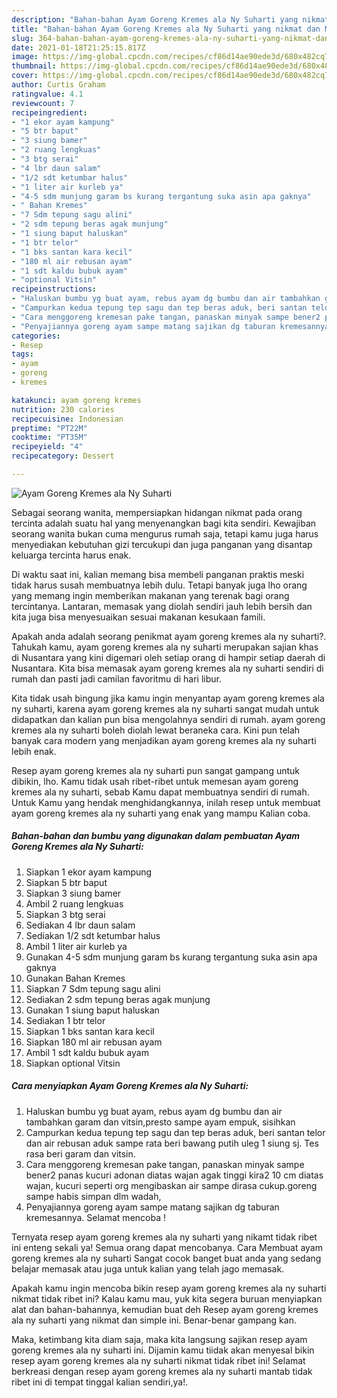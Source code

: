 ```yaml
---
description: "Bahan-bahan Ayam Goreng Kremes ala Ny Suharti yang nikmat dan Mudah Dibuat"
title: "Bahan-bahan Ayam Goreng Kremes ala Ny Suharti yang nikmat dan Mudah Dibuat"
slug: 364-bahan-bahan-ayam-goreng-kremes-ala-ny-suharti-yang-nikmat-dan-mudah-dibuat
date: 2021-01-18T21:25:15.817Z
image: https://img-global.cpcdn.com/recipes/cf86d14ae90ede3d/680x482cq70/ayam-goreng-kremes-ala-ny-suharti-foto-resep-utama.jpg
thumbnail: https://img-global.cpcdn.com/recipes/cf86d14ae90ede3d/680x482cq70/ayam-goreng-kremes-ala-ny-suharti-foto-resep-utama.jpg
cover: https://img-global.cpcdn.com/recipes/cf86d14ae90ede3d/680x482cq70/ayam-goreng-kremes-ala-ny-suharti-foto-resep-utama.jpg
author: Curtis Graham
ratingvalue: 4.1
reviewcount: 7
recipeingredient:
- "1 ekor ayam kampung"
- "5 btr baput"
- "3 siung bamer"
- "2 ruang lengkuas"
- "3 btg serai"
- "4 lbr daun salam"
- "1/2 sdt ketumbar halus"
- "1 liter air kurleb ya"
- "4-5 sdm munjung garam bs kurang tergantung suka asin apa gaknya"
- " Bahan Kremes"
- "7 Sdm tepung sagu alini"
- "2 sdm tepung beras agak munjung"
- "1 siung baput haluskan"
- "1 btr telor"
- "1 bks santan kara kecil"
- "180 ml air rebusan ayam"
- "1 sdt kaldu bubuk ayam"
- "optional Vitsin"
recipeinstructions:
- "Haluskan bumbu yg buat ayam, rebus ayam dg bumbu dan air tambahkan garam dan vitsin,presto sampe ayam empuk, sisihkan"
- "Campurkan kedua tepung tep sagu dan tep beras aduk, beri santan telor dan air rebusan aduk sampe rata beri bawang putih uleg 1 siung sj. Tes rasa beri garam dan vitsin."
- "Cara menggoreng kremesan pake tangan, panaskan minyak sampe bener2 panas kucuri adonan diatas wajan agak tinggi kira2 10 cm diatas wajan, kucuri seperti org mengibaskan air sampe dirasa cukup.goreng sampe habis simpan dlm wadah,"
- "Penyajiannya goreng ayam sampe matang sajikan dg taburan kremesannya. Selamat mencoba !"
categories:
- Resep
tags:
- ayam
- goreng
- kremes

katakunci: ayam goreng kremes 
nutrition: 230 calories
recipecuisine: Indonesian
preptime: "PT22M"
cooktime: "PT35M"
recipeyield: "4"
recipecategory: Dessert

---
```



![Ayam Goreng Kremes ala Ny Suharti](https://img-global.cpcdn.com/recipes/cf86d14ae90ede3d/680x482cq70/ayam-goreng-kremes-ala-ny-suharti-foto-resep-utama.jpg)

Sebagai seorang wanita, mempersiapkan hidangan nikmat pada orang tercinta adalah suatu hal yang menyenangkan bagi kita sendiri. Kewajiban seorang  wanita bukan cuma mengurus rumah saja, tetapi kamu juga harus menyediakan kebutuhan gizi tercukupi dan juga panganan yang disantap keluarga tercinta harus enak.

Di waktu  saat ini, kalian memang bisa membeli panganan praktis meski tidak harus susah membuatnya lebih dulu. Tetapi banyak juga lho orang yang memang ingin memberikan makanan yang terenak bagi orang tercintanya. Lantaran, memasak yang diolah sendiri jauh lebih bersih dan kita juga bisa menyesuaikan sesuai makanan kesukaan famili. 



Apakah anda adalah seorang penikmat ayam goreng kremes ala ny suharti?. Tahukah kamu, ayam goreng kremes ala ny suharti merupakan sajian khas di Nusantara yang kini digemari oleh setiap orang di hampir setiap daerah di Nusantara. Kita bisa memasak ayam goreng kremes ala ny suharti sendiri di rumah dan pasti jadi camilan favoritmu di hari libur.

Kita tidak usah bingung jika kamu ingin menyantap ayam goreng kremes ala ny suharti, karena ayam goreng kremes ala ny suharti sangat mudah untuk didapatkan dan kalian pun bisa mengolahnya sendiri di rumah. ayam goreng kremes ala ny suharti boleh diolah lewat beraneka cara. Kini pun telah banyak cara modern yang menjadikan ayam goreng kremes ala ny suharti lebih enak.

Resep ayam goreng kremes ala ny suharti pun sangat gampang untuk dibikin, lho. Kamu tidak usah ribet-ribet untuk memesan ayam goreng kremes ala ny suharti, sebab Kamu dapat membuatnya sendiri di rumah. Untuk Kamu yang hendak menghidangkannya, inilah resep untuk membuat ayam goreng kremes ala ny suharti yang enak yang mampu Kalian coba.

<!--inarticleads1-->

##### Bahan-bahan dan bumbu yang digunakan dalam pembuatan Ayam Goreng Kremes ala Ny Suharti:

1. Siapkan 1 ekor ayam kampung
1. Siapkan 5 btr baput
1. Siapkan 3 siung bamer
1. Ambil 2 ruang lengkuas
1. Siapkan 3 btg serai
1. Sediakan 4 lbr daun salam
1. Sediakan 1/2 sdt ketumbar halus
1. Ambil 1 liter air kurleb ya
1. Gunakan 4-5 sdm munjung garam bs kurang tergantung suka asin apa gaknya
1. Gunakan  Bahan Kremes
1. Siapkan 7 Sdm tepung sagu alini
1. Sediakan 2 sdm tepung beras agak munjung
1. Gunakan 1 siung baput haluskan
1. Sediakan 1 btr telor
1. Siapkan 1 bks santan kara kecil
1. Siapkan 180 ml air rebusan ayam
1. Ambil 1 sdt kaldu bubuk ayam
1. Siapkan optional Vitsin




<!--inarticleads2-->

##### Cara menyiapkan Ayam Goreng Kremes ala Ny Suharti:

1. Haluskan bumbu yg buat ayam, rebus ayam dg bumbu dan air tambahkan garam dan vitsin,presto sampe ayam empuk, sisihkan
1. Campurkan kedua tepung tep sagu dan tep beras aduk, beri santan telor dan air rebusan aduk sampe rata beri bawang putih uleg 1 siung sj. Tes rasa beri garam dan vitsin.
1. Cara menggoreng kremesan pake tangan, panaskan minyak sampe bener2 panas kucuri adonan diatas wajan agak tinggi kira2 10 cm diatas wajan, kucuri seperti org mengibaskan air sampe dirasa cukup.goreng sampe habis simpan dlm wadah,
1. Penyajiannya goreng ayam sampe matang sajikan dg taburan kremesannya. Selamat mencoba !




Ternyata resep ayam goreng kremes ala ny suharti yang nikamt tidak ribet ini enteng sekali ya! Semua orang dapat mencobanya. Cara Membuat ayam goreng kremes ala ny suharti Sangat cocok banget buat anda yang sedang belajar memasak atau juga untuk kalian yang telah jago memasak.

Apakah kamu ingin mencoba bikin resep ayam goreng kremes ala ny suharti nikmat tidak ribet ini? Kalau kamu mau, yuk kita segera buruan menyiapkan alat dan bahan-bahannya, kemudian buat deh Resep ayam goreng kremes ala ny suharti yang nikmat dan simple ini. Benar-benar gampang kan. 

Maka, ketimbang kita diam saja, maka kita langsung sajikan resep ayam goreng kremes ala ny suharti ini. Dijamin kamu tiidak akan menyesal bikin resep ayam goreng kremes ala ny suharti nikmat tidak ribet ini! Selamat berkreasi dengan resep ayam goreng kremes ala ny suharti mantab tidak ribet ini di tempat tinggal kalian sendiri,ya!.

